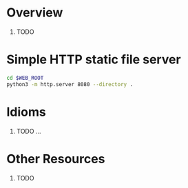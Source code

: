 # Overview
1. TODO


# Simple HTTP static file server
```bash
cd $WEB_ROOT
python3 -m http.server 8080 --directory .
```


# Idioms
1. TODO ...


# Other Resources
1. TODO
